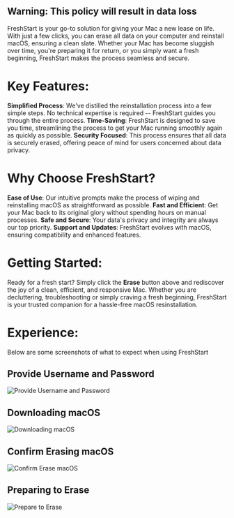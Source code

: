 <!--fresh erase all contents and settings wipe reinstall-->

## Warning: This policy will result in data loss

FreshStart is your go-to solution for giving your Mac a new lease on life. With just a few clicks, you can erase all data on your computer and reinstall macOS, ensuring a clean slate. Whether your Mac has become sluggish over time, you're preparing it for return, or you simply want a fresh beginning, FreshStart makes the process seamless and secure. 

# Key Features:

**Simplified Process**: We've distilled the reinstallation process into a few simple steps. No technical expertise is required -- FreshStart guides you through the entire process. 
**Time-Saving**: FreshStart is designed to save you time, streamlining the process to get your Mac running smoothly again as quickly as possible. 
**Security Focused**: This process ensures that all data is securely erased, offering peace of mind for users concerned about data privacy. 

# Why Choose FreshStart? 

**Ease of Use**: Our intuitive prompts make the process of wiping and reinstalling macOS as straightforward as possible. 
**Fast and Efficient**: Get your Mac back to its original glory without spending hours on manual processes. 
**Safe and Secure**: Your data's privacy and integrity are always our top priority. 
**Support and Updates**: FreshStart evolves with macOS, ensuring compatibility and enhanced features. 

# Getting Started: 

Ready for a fresh start? Simply click the **Erase** button above and rediscover the joy of a clean, efficient, and responsive Mac. Whether you are decluttering, troubleshooting or simply craving a fresh beginning, FreshStart is your trusted companion for a hassle-free macOS resinstallation. 

# Experience:

Below are some screenshots of what to expect when using FreshStart

## Provide Username and Password
![Provide Username and Password](https://github.com/robjschroeder/SelfServicePolicyDescriptions/blob/10163663176c7001fb7be03cff734bf50d538f65/Images/FreshStart/ProvideUsernamePassword.png)

## Downloading macOS
![Downloading macOS](https://github.com/robjschroeder/SelfServicePolicyDescriptions/blob/10163663176c7001fb7be03cff734bf50d538f65/Images/FreshStart/DownloadingMacOS.png)

## Confirm Erasing macOS
![Confirm Erase macOS](https://github.com/robjschroeder/SelfServicePolicyDescriptions/blob/10163663176c7001fb7be03cff734bf50d538f65/Images/FreshStart/EraseConfirm.png)

## Preparing to Erase
![Prepare to Erase](https://github.com/robjschroeder/SelfServicePolicyDescriptions/blob/10163663176c7001fb7be03cff734bf50d538f65/Images/FreshStart/PrepareErase.png)
